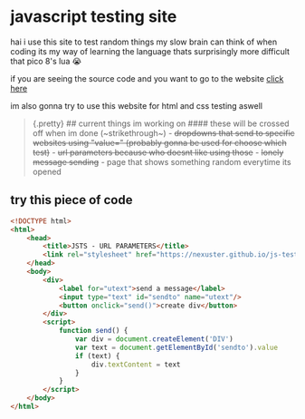 # javascript testing site

hai
i use this site to test random things my slow brain can think of when coding
its my way of learning the language thats surprisingly more difficult that pico 8's lua 😭

if you are seeing the source code and you want to go to the website [click here](https://nexuster.github.io/js-test)

im also gonna try to use this website for html and css testing aswell


>{.pretty} ## current things im working on
    #### these will be crossed off when im done (~strikethrough~)
    - ~~dropdowns that send to specific websites using "value=" (probably gonna be used for choose which test)~~
    - ~~url parameters because who doesnt like using those~~
    - ~~lonely message sending~~
    - page that shows something random everytime its opened


## try this piece of code

```html
<!DOCTYPE html>
<html>
    <head>
        <title>JSTS - URL PARAMETERS</title>
        <link rel="stylesheet" href="https://nexuster.github.io/js-test/style.css"/>
    </head>
    <body>
        <div>
            <label for="utext">send a message</label>
            <input type="text" id="sendto" name="utext"/>
            <button onclick="send()">create div</button>
        </div>
        <script>
            function send() {
                var div = document.createElement('DIV')
                var text = document.getElementById('sendto').value
                if (text) {
                    div.textContent = text
                }
            }
        </script>
    </body>
</html>
```
